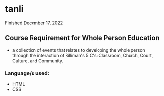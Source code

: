 # tanli

Finished December 17, 2022

## Course Requirement for Whole Person Education
- a collection of events that relates to developing the whole person through the interaction of Silliman's 5 C's: Classroom, Church, Court, Culture, and Community.

### Language/s used:
- HTML
- CSS
